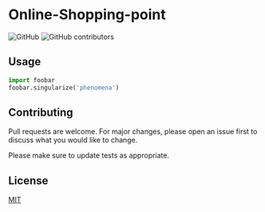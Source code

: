 # Online-Shopping-point

![GitHub](https://img.shields.io/github/license/Harshit1q1/Online-Shopping-point)
![GitHub contributors](https://img.shields.io/github/contributors/Harshit1q1/Online-Shopping-point)


## Usage

```python
import foobar
foobar.singularize('phenomena')
```

## Contributing
Pull requests are welcome. For major changes, please open an issue first to discuss what you would like to change.

Please make sure to update tests as appropriate.

## License
[MIT](https://choosealicense.com/licenses/mit/)
